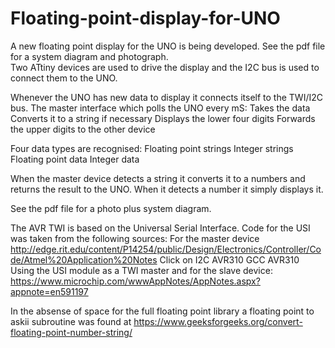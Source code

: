 # Floating-point-display-for-UNO
A new floating point display for the UNO is being developed.  See the pdf file for a system diagram and photograph.  
Two ATtiny devices are used to drive the display and the I2C bus is used to connect them to the UNO.

Whenever the UNO has new data to display it connects itself to the TWI/I2C bus.  The master interface which polls the UNO every mS:
	Takes the data
	Converts it to a string if necessary
	Displays the lower four digits
	Forwards the upper digits to the other device 

Four data types are recognised:
	Floating point strings			Integer strings
	Floating point data			Integer data

When the master device  detects a string it converts it to a numbers and returns the result to the UNO.  When it detects a number it simply displays it.

See the pdf file for a photo plus system diagram.

The AVR TWI is based on the Universal Serial Interface.  Code for the USI was taken from the following sources:
For the master device
http://edge.rit.edu/content/P14254/public/Design/Electronics/Controller/Code/Atmel%20Application%20Notes
Click on	I2C	AVR310	GCC	AVR310 Using the USI module as a TWI master
and for the slave device:
https://www.microchip.com/wwwAppNotes/AppNotes.aspx?appnote=en591197

In the absense of space for the full floating point library a floating point to askii subroutine was found at 
https://www.geeksforgeeks.org/convert-floating-point-number-string/
